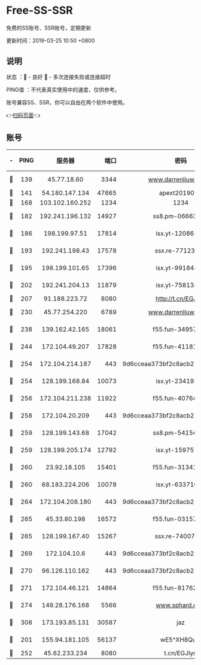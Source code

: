 # Free-SS-SSR

免费的SS账号、SSR账号，定期更新

更新时间：2019-03-25 10:50 +0800

## 说明

状态     ：🙂 - 良好 🙁 - 多次连接失败或连接超时

PING值   ：不代表真实使用中的速度，仅供参考。

账号兼容SS、SSR，你可以自由在两个软件中使用。

👉[扫码页面](https://liesauer.github.io/Free-SS-SSR/)👈

## 账号

|-|PING|服务器|端口|密码|加密方式|区域|
|:----:|:----:|:-----:|-----:|:----:|:----:|:----:|
|🙂|139|45.77.18.60|3344|www.darrenliuwei.com|aes-256-cfb|JP|
|🙂|141|54.180.147.134|47665|apext2019001|chacha20|KR|
|🙂|168|103.102.160.252|1234|1234|rc4-md5|JP|
|🙂|182|192.241.196.132|14927|ss8.pm-06663681|aes-256-cfb|US|
|🙂|186|198.199.97.51|17814|isx.yt-12086215|aes-256-cfb|US|
|🙂|193|192.241.198.43|17578|ssx.re-77123954|aes-256-cfb|US|
|🙂|195|198.199.101.65|17396|isx.yt-99184833|aes-256-cfb|US|
|🙂|202|192.241.204.13|11879|isx.yt-75813840|aes-256-cfb|US|
|🙂|207|91.188.223.72|8080|http://t.cn/EGJIyrl|rc4-md5|RU|
|🙂|230|45.77.254.220|6789|www.darrenliuwei.com|aes-256-cfb|SG|
|🙂|238|139.162.42.165|18061|f55.fun-34957987|aes-256-cfb|SG|
|🙂|244|172.104.49.207|17828|f55.fun-41181954|aes-256-cfb|SG|
|🙂|254|172.104.214.187|443|9d6cceaa373bf2c8acb22e60b6a58be6|aes-256-cfb|US|
|🙂|254|128.199.168.84|10073|isx.yt-23419298|aes-256-cfb|SG|
|🙂|256|172.104.211.238|11922|f55.fun-40764829|aes-256-cfb|US|
|🙂|258|172.104.20.209|443|9d6cceaa373bf2c8acb22e60b6a58be6|aes-256-cfb|US|
|🙂|259|128.199.143.68|17042|ss8.pm-54154512|aes-256-cfb|SG|
|🙂|259|128.199.205.174|12792|isx.yt-15975702|aes-256-cfb|SG|
|🙂|260|23.92.18.105|15401|f55.fun-31341168|aes-256-cfb|US|
|🙂|260|68.183.224.206|10078|isx.yt-63371091|aes-256-cfb|SG|
|🙂|264|172.104.208.180|443|9d6cceaa373bf2c8acb22e60b6a58be6|aes-256-cfb|US|
|🙂|265|45.33.80.198|16572|f55.fun-03157476|aes-256-cfb|US|
|🙂|265|128.199.167.40|15267|ssx.re-74007655|aes-256-cfb|SG|
|🙂|269|172.104.10.6|443|9d6cceaa373bf2c8acb22e60b6a58be6|aes-256-cfb|US|
|🙂|270|96.126.110.162|443|9d6cceaa373bf2c8acb22e60b6a58be6|aes-256-cfb|US|
|🙂|271|172.104.46.121|14864|f55.fun-81762939|aes-256-cfb|SG|
|🙂|274|149.28.176.168|5566|www.sphard.com|aes-256-cfb|AU|
|🙂|308|173.193.85.131|30587|jaz|aes-256-cfb|US|
|🙂|201|155.94.181.105|56137|wE5^XH8Quw|aes-256-cfb|US|
|🙂|252|45.62.233.234|8080|t.cn/EGJIyrl|rc4-md5|CA|
